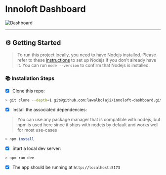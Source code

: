 # Innoloft Dashboard

![Dashboard]("dashboard.png")

<!-- some introduction here -->

---

## ⚙️ Getting Started

> To run this project locally, you need to have Nodejs installed. Please refer to these [instructions](https://nodejs.org/en/download/package-manager) to set up Nodejs if you don't already have it. You can run `node --version` to confirm that Nodejs is installed.

### 📚 Installation Steps

- [x] Clone this repo:

```sh
> git clone --depth=1 git@github.com:lawalbolaji/innoloft-dashboard.git
```

- [x] Install the associated dependencies:

> You can use any package manager that is compatible with nodejs, but npm is used here since it ships with nodejs by default and works well for most use-cases

```sh
> npm install
```

- [x] Start a local dev server:

```sh
> npm run dev
```

- [x] The app should be running at `http://localhost:5173`

<!-- add deployment instructions here, consider docker -->
